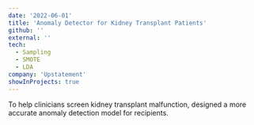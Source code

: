 ```yaml
---
date: '2022-06-01'
title: 'Anomaly Detector for Kidney Transplant Patients'
github: ''
external: ''
tech:
  - Sampling
  - SMOTE
  - LDA
company: 'Upstatement'
showInProjects: true
---
```


To help clinicians screen kidney transplant malfunction, designed a more accurate anomaly detection model for recipients.

<!-- Collected, cleaned, and preprocessed over 4 million EHR records from UNOS, the nation's organ transplant system.
Coined a local case-control (LCC) subsampling algorithm, enabled the selection of more balanced samples to make inferences, and trained and fine-tuned Logistic regression, LDA, Random Forest, and XGboost.
The best-performing logistic regression model, improved the recall by 15% compared with the traditional SMOTE sampling method, accelerated the inference procedure by over 50%, and saved ~$50K every year for the hospital.  -->
